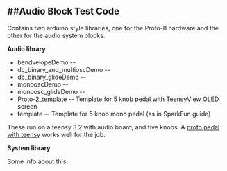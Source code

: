 ##Audio Block Test Code
-------

Contains two arduino style libraries, one for the Proto-8 hardware and the other for the audio system blocks.

**Audio library**

* bendvelopeDemo -- 
* dc_binary_and_multioscDemo -- 
* dc_binary_glideDemo -- 
* monooscDemo -- 
* monoosc_glideDemo -- 
* Proto-2_template -- Template for 5 knob pedal with TeensyView OLED screen
* template -- Template for 5 knob mono pedal (as in SparkFun guide)

These run on a teensy 3.2 with audio board, and five knobs.  A [proto pedal with teensy](https://learn.sparkfun.com/tutorials/proto-pedal-example-programmable-digital-pedal) works well for the job.

**System library**

Some info about this.
